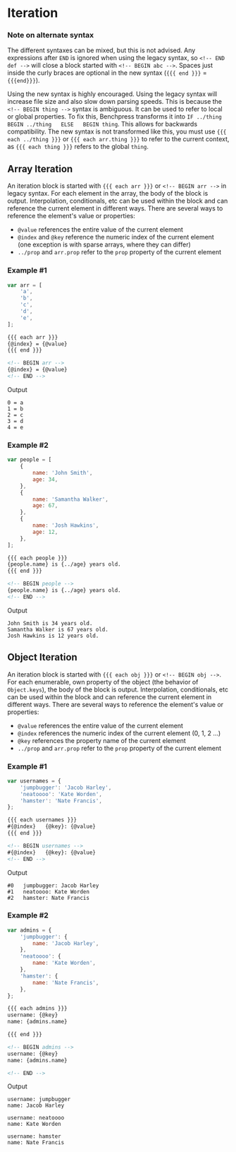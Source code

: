 # Iteration

### Note on alternate syntax

The different syntaxes can be mixed, but this is not advised. 
Any expressions after `END` is ignored when using the legacy syntax, so `<!-- END def -->` will close a block started with `<!-- BEGIN abc -->`.
Spaces just inside the curly braces are optional in the new syntax (`{{{ end }}}` = `{{{end}}}`).

Using the new syntax is highly encouraged. Using the legacy syntax will increase file size and also slow down parsing speeds. 
This is because the `<!-- BEGIN thing -->` syntax is ambiguous. It can be used to refer to local or global properties. 
To fix this, Benchpress transforms it into ` IF ../thing   BEGIN ../thing   ELSE   BEGIN thing `. This allows for backwards compatibility.
The new syntax is not transformed like this, you must use `{{{ each ../thing }}}` or `{{{ each arr.thing }}}` to refer to the current context, as `{{{ each thing }}}` refers to the global `thing`.

## Array Iteration

An iteration block is started with `{{{ each arr }}}` or `<!-- BEGIN arr -->` in legacy syntax. For each element in the array, the body of the block is output. 
Interpolation, conditionals, etc can be used within the block and can reference the current element in different ways. There are several ways to reference the element's value or properties:

- `@value` references the entire value of the current element
- `@index` and `@key` reference the numeric index of the current element  
  (one exception is with sparse arrays, where they can differ)
- `../prop` and `arr.prop` refer to the `prop` property of the current element

### Example #1
```js
var arr = [
    'a',
    'b',
    'c',
    'd',
    'e',
];
```
```html
{{{ each arr }}}
{@index} = {@value}
{{{ end }}}

<!-- BEGIN arr -->
{@index} = {@value}
<!-- END -->
```

Output
```text
0 = a
1 = b
2 = c
3 = d
4 = e
```

### Example #2

```js
var people = [
    {
        name: 'John Smith',
        age: 34,
    },
    {
        name: 'Samantha Walker',
        age: 67,
    },
    {
        name: 'Josh Hawkins',
        age: 12,
    },
];
```
```html
{{{ each people }}}
{people.name} is {../age} years old.
{{{ end }}}

<!-- BEGIN people -->
{people.name} is {../age} years old.
<!-- END -->
```

Output
```text
John Smith is 34 years old.
Samantha Walker is 67 years old.
Josh Hawkins is 12 years old.
```

## Object Iteration

An iteration block is started with `{{{ each obj }}}` or `<!-- BEGIN obj -->`. For each enumerable, own property of the object (the behavior of `Object.keys`), the body of the block is output. 
Interpolation, conditionals, etc can be used within the block and can reference the current element in different ways. There are several ways to reference the element's value or properties:

- `@value` references the entire value of the current element
- `@index` references the numeric index of the current element (0, 1, 2 ...)
- `@key` references the property name of the current element
- `../prop` and `arr.prop` refer to the `prop` property of the current element

### Example #1
```js
var usernames = {
    'jumpbugger': 'Jacob Harley',
    'neatoooo': 'Kate Worden',
    'hamster': 'Nate Francis',
};
```
```html
{{{ each usernames }}}
#{@index}   {@key}: {@value}
{{{ end }}}

<!-- BEGIN usernames -->
#{@index}   {@key}: {@value}
<!-- END -->
```

Output
```text
#0   jumpbugger: Jacob Harley
#1   neatoooo: Kate Worden
#2   hamster: Nate Francis
```

### Example #2
```js
var admins = {
    'jumpbugger': {
        name: 'Jacob Harley',
    },
    'neatoooo': {
        name: 'Kate Worden',
    },
    'hamster': {
        name: 'Nate Francis',
    },
};
```
```html
{{{ each admins }}}
username: {@key}
name: {admins.name}

{{{ end }}}

<!-- BEGIN admins -->
username: {@key}
name: {admins.name}

<!-- END -->
```

Output
```text
username: jumpbugger
name: Jacob Harley

username: neatoooo
name: Kate Worden

username: hamster
name: Nate Francis
```
